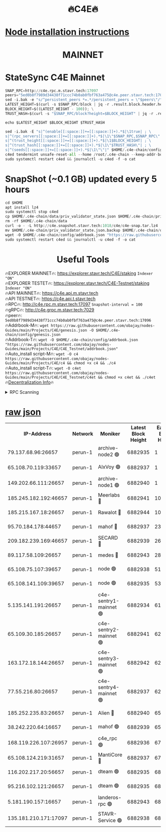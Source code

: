 <h1 align="center"> 🔥C4E🔥</h1>

[Node installation instructions](https://github.com/obajay/nodes-Guides/tree/main/Projects/C4E)
=

<h1 align="center"> MAINNET</h1>

# StateSync C4E Mainnet
```python
SNAP_RPC=http://c4e.rpc.m.stavr.tech:17097
peers="5ed0b8f7989d34438f71ccc74b0ab0fbf763a475@c4e.peer.stavr.tech:17096"
sed -i.bak -e "s/^persistent_peers *=.*/persistent_peers = \"$peers\"/" $HOME/.c4e-chain/config/config.toml
LATEST_HEIGHT=$(curl -s $SNAP_RPC/block | jq -r .result.block.header.height); \
BLOCK_HEIGHT=$((LATEST_HEIGHT - 100)); \
TRUST_HASH=$(curl -s "$SNAP_RPC/block?height=$BLOCK_HEIGHT" | jq -r .result.block_id.hash)

echo $LATEST_HEIGHT $BLOCK_HEIGHT $TRUST_HASH

sed -i.bak -E "s|^(enable[[:space:]]+=[[:space:]]+).*$|\1true| ; \
s|^(rpc_servers[[:space:]]+=[[:space:]]+).*$|\1\"$SNAP_RPC,$SNAP_RPC\"| ; \
s|^(trust_height[[:space:]]+=[[:space:]]+).*$|\1$BLOCK_HEIGHT| ; \
s|^(trust_hash[[:space:]]+=[[:space:]]+).*$|\1\"$TRUST_HASH\"| ; \
s|^(seeds[[:space:]]+=[[:space:]]+).*$|\1\"\"|" $HOME/.c4e-chain/config/config.toml
c4ed tendermint unsafe-reset-all --home /root/.c4e-chain --keep-addr-book
sudo systemctl restart c4ed && journalctl -u c4ed -f -o cat
```
# SnapShot (~0.1 GB) updated every 5 hours
```python
cd $HOME
apt install lz4
sudo systemctl stop c4ed
cp $HOME/.c4e-chain/data/priv_validator_state.json $HOME/.c4e-chain/priv_validator_state.json.backup
rm -rf $HOME/.c4e-chain/data
curl -o - -L http://c4e.snapshot.stavr.tech:1018/c4e/c4e-snap.tar.lz4 | lz4 -c -d - | tar -x -C $HOME/.c4e-chain --strip-components 2
mv $HOME/.c4e-chain/priv_validator_state.json.backup $HOME/.c4e-chain/data/priv_validator_state.json
wget -O $HOME/.c4e-chain/config/addrbook.json "https://raw.githubusercontent.com/obajay/nodes-Guides/main/Projects/C4E/addrbook.json"
sudo systemctl restart c4ed && journalctl -u c4ed -f -o cat
```
 <h1 align="center"> Useful Tools</h1>

🔥EXPLORER MAINNET🔥:  https://explorer.stavr.tech/C4E/staking            `Indexer "ON"` \
🔥EXPLORER TESTET🔥:   https://explorer.stavr.tech/C4E-Testnet/staking     `Indexer "ON"` \
🔥API MAINNET🔥:       https://c4e.api.m.stavr.tech \
🔥API TESTNET🔥:       https://c4e.api.t.stavr.tech \
🔥RPC🔥:               http://c4e.rpc.m.stavr.tech:17097                  `Snapshot-interval = 100` \
🔥gRPC🔥:              http://c4e.grpc.m.stavr.tech:7029 \
🔥peer🔥:              `5ed0b8f7989d34438f71ccc74b0ab0fbf763a475@c4e.peer.stavr.tech:17096` \
🔥Addrbook-M🔥:    ```wget https://raw.githubusercontent.com/obajay/nodes-Guides/main/Projects/C4E/genesis.json -O $HOME/.c4e-chain/config/genesis.json``` \
🔥Addrbook-T🔥:    ```wget -O $HOME/.c4e-chain/config/addrbook.json "https://raw.githubusercontent.com/obajay/nodes-Guides/main/Projects/C4E/C4E_Testnet/addrbook.json"``` \
🔥Auto_install script-M🔥: ```wget -O c4 https://raw.githubusercontent.com/obajay/nodes-Guides/main/Projects/C4E/c4 && chmod +x c4 && ./c4``` \
🔥Auto_install script-T🔥: ```wget -O c4et https://raw.githubusercontent.com/obajay/nodes-Guides/main/Projects/C4E/C4E_Testnet/c4et && chmod +x c4et && ./c4et``` \
🔥[Decentralization Info](https://github.com/obajay/StateSync-snapshots/tree/main/Projects/C4E/Decentralization)🔥




<details>
<summary>RPC Scanning</summary>

<h2 align="center"> We scan nodes in real time every 4 hours. And we provide the final result of RPC endpoints.
We cannot influence the operation of these nodes in any way. </h2>


```python
If Voting Power is higher than 0 --> then the Node is a validator of the network and may be subject to attack and be a potential threat to the chain.
```
```python
We marked such validators with a red symbol
```

</details>

[raw json](https://rpc-check.c4e.stavr.tech/c4e/rpc-c4e-result.json)
=



<table><tr><th>IP-Address</th><th>Network</th><th>Moniker</th><th>Latest Block Height</th><th>Earliest Block Height</th><th>Catching Up</th><th>Tx Index</th><th>Voting Power</th><th>Scan Time</th></tr><tr><td>79.137.68.96:26657</td><td>perun-1</td><td>archive-node2 🟢</td><td>6882935</td><td>1</td><td>False</td><td>on</td><td>0</td><td>2024-01-25T08:09:30.299602716UTC</td></tr><tr><td>65.108.70.119:33657</td><td>perun-1</td><td>AlxVoy 🟢</td><td>6882937</td><td>1</td><td>False</td><td>on</td><td>0</td><td>2024-01-25T08:09:44.874575105UTC</td></tr><tr><td>149.202.66.111:26657</td><td>perun-1</td><td>archive-node1 🟢</td><td>6882940</td><td>1</td><td>False</td><td>on</td><td>0</td><td>2024-01-25T08:10:01.005755557UTC</td></tr><tr><td>185.245.182.192:46657</td><td>perun-1</td><td>Meerlabs 🔴</td><td>6882941</td><td>1051501</td><td>False</td><td>on</td><td>527310</td><td>2024-01-25T08:10:10.477981272UTC</td></tr><tr><td>185.215.167.18:26657</td><td>perun-1</td><td>Rawalot 🔴</td><td>6882944</td><td>1090501</td><td>False</td><td>on</td><td>701423</td><td>2024-01-25T08:10:22.488142692UTC</td></tr><tr><td>95.70.184.178:44657</td><td>perun-1</td><td>mahof 🔴</td><td>6882937</td><td>2342001</td><td>False</td><td>off</td><td>1865533</td><td>2024-01-25T08:09:44.040477541UTC</td></tr><tr><td>209.182.239.169:46657</td><td>perun-1</td><td>SECARD 🔴</td><td>6882939</td><td>2616101</td><td>False</td><td>off</td><td>1136703</td><td>2024-01-25T08:09:56.184024447UTC</td></tr><tr><td>89.117.58.109:26657</td><td>perun-1</td><td>medes 🔴</td><td>6882943</td><td>2826001</td><td>False</td><td>off</td><td>1484927</td><td>2024-01-25T08:10:17.643523665UTC</td></tr><tr><td>65.108.75.107:39657</td><td>perun-1</td><td>node 🟢</td><td>6882938</td><td>5198801</td><td>False</td><td>on</td><td>0</td><td>2024-01-25T08:09:47.282100745UTC</td></tr><tr><td>65.108.141.109:39657</td><td>perun-1</td><td>node 🟢</td><td>6882935</td><td>5303301</td><td>False</td><td>on</td><td>0</td><td>2024-01-25T08:09:32.699166544UTC</td></tr><tr><td>5.135.141.191:26657</td><td>perun-1</td><td>c4e-sentry1-mainnet 🟢</td><td>6882934</td><td>6198001</td><td>False</td><td>on</td><td>0</td><td>2024-01-25T08:09:29.177448671UTC</td></tr><tr><td>65.109.30.185:26657</td><td>perun-1</td><td>c4e-sentry2-mainnet 🟢</td><td>6882941</td><td>6238301</td><td>False</td><td>on</td><td>0</td><td>2024-01-25T08:10:10.117518974UTC</td></tr><tr><td>163.172.18.144:26657</td><td>perun-1</td><td>c4e-sentry3-mainnet 🟢</td><td>6882942</td><td>6239001</td><td>False</td><td>on</td><td>0</td><td>2024-01-25T08:10:11.145488577UTC</td></tr><tr><td>77.55.216.80:26657</td><td>perun-1</td><td>c4e-sentry4-mainnet 🟢</td><td>6882937</td><td>6241001</td><td>False</td><td>on</td><td>0</td><td>2024-01-25T08:09:44.491600061UTC</td></tr><tr><td>185.252.235.83:26657</td><td>perun-1</td><td>Alien 🔴</td><td>6882940</td><td>6502501</td><td>False</td><td>on</td><td>1136703</td><td>2024-01-25T08:10:03.581019905UTC</td></tr><tr><td>38.242.220.64:16657</td><td>perun-1</td><td>mahof 🟢</td><td>6882939</td><td>6545801</td><td>False</td><td>off</td><td>0</td><td>2024-01-25T08:09:58.530001561UTC</td></tr><tr><td>168.119.226.107:26957</td><td>perun-1</td><td>c4e_rpc 🟢</td><td>6882936</td><td>6782936</td><td>False</td><td>on</td><td>0</td><td>2024-01-25T08:09:37.123393922UTC</td></tr><tr><td>65.108.124.219:31657</td><td>perun-1</td><td>MantiCore 🔴</td><td>6882937</td><td>6782937</td><td>False</td><td>off</td><td>193317</td><td>2024-01-25T08:09:43.589230958UTC</td></tr><tr><td>116.202.217.20:56657</td><td>perun-1</td><td>dteam 🟢</td><td>6882935</td><td>6800901</td><td>False</td><td>on</td><td>0</td><td>2024-01-25T08:09:29.540544437UTC</td></tr><tr><td>95.216.102.121:26657</td><td>perun-1</td><td>dteam 🟢</td><td>6882935</td><td>6872001</td><td>False</td><td>on</td><td>0</td><td>2024-01-25T08:09:29.944254814UTC</td></tr><tr><td>5.181.190.157:16657</td><td>perun-1</td><td>landeros-rpc 🟢</td><td>6882943</td><td>6880001</td><td>False</td><td>on</td><td>0</td><td>2024-01-25T08:10:22.093154699UTC</td></tr><tr><td>135.181.210.171:17097</td><td>perun-1</td><td>STAVR-Service 🟢</td><td>6882938</td><td>6882001</td><td>False</td><td>on</td><td>0</td><td>2024-01-25T08:09:47.620390758UTC</td></tr></table>
